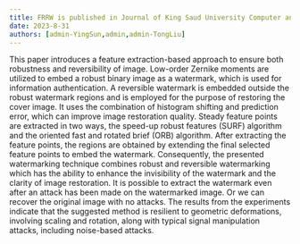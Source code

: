 ```yaml
---
title: FRRW is published in Journal of King Saud University Computer and Information Sciences [JCR Q1]
date: 2023-8-31
authors: [admin-YingSun,admin,admin-TongLiu]
---
```

This paper introduces a feature extraction-based approach to ensure both robustness and reversibility of image. Low-order Zernike moments are utilized to embed a robust binary image as a watermark, which is used for information authentication. A reversible watermark is embedded outside the robust watermark regions and is employed for the purpose of restoring the cover image. It uses the combination of histogram shifting and prediction error, which can improve image restoration quality. Steady feature points are extracted in two ways, the speed-up robust features (SURF) algorithm and the oriented fast and rotated brief (ORB) algorithm. After extracting the feature points, the regions are obtained by extending the final selected feature points to embed the watermark. Consequently, the presented watermarking technique combines robust and reversible watermarking which has the ability to enhance the invisibility of the watermark and the clarity of image restoration. It is possible to extract the watermark even after an attack has been made on the watermarked image. Or we can recover the original image with no attacks. The results from the experiments indicate that the suggested method is resilient to geometric deformations, involving scaling and rotation, along with typical signal manipulation attacks, including noise-based attacks.
<!--more-->
